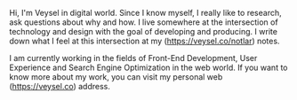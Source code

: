 Hi, I'm Veysel in digital world. Since I know myself, I really like to research, ask questions about why and how. I live somewhere at the intersection of technology and design with the goal of developing and producing. I write down what I feel at this intersection at my (https://veysel.co/notlar) notes.

I am currently working in the fields of Front-End Development, User Experience and Search Engine Optimization in the web world. If you want to know more about my work, you can visit my personal web (https://veysel.co) address.

